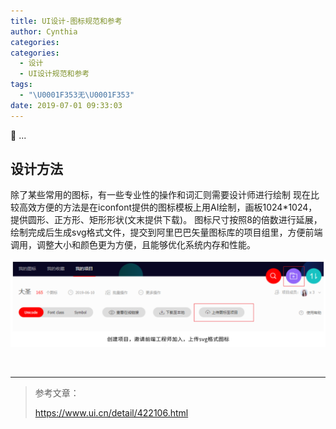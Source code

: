 ```yaml
---
title: UI设计-图标规范和参考
author: Cynthia
categories:
categories:
  - 设计
  - UI设计规范和参考
tags:
  - "\U0001F353无\U0001F353"
date: 2019-07-01 09:33:03
---
```


🐰
...
<!--more-->

## 设计方法

除了某些常用的图标，有一些专业性的操作和词汇则需要设计师进行绘制
现在比较高效方便的方法是在iconfont提供的图标模板上用AI绘制，画板1024*1024，提供圆形、正方形、矩形形状(文末提供下载)。
图标尺寸按照8的倍数进行延展，绘制完成后生成svg格式文件，提交到阿里巴巴矢量图标库的项目组里，方便前端调用，调整大小和颜色更为方便，且能够优化系统内存和性能。 

![](https://raw.githubusercontent.com/Cynthia0329/images/master/img/20190701093513.png)




































<br>

---

> 参考文章：
>
> https://www.ui.cn/detail/422106.html